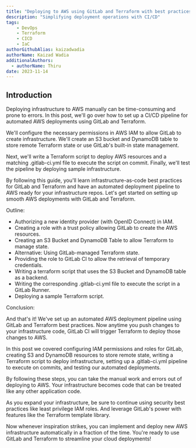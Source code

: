 ```yaml
---
title: "Deploying to AWS using GitLab and Terraform with best practices"
description: "Simplifying deployment operations with CI/CD"
tags:
    - DevOps
    - Terraform
    - CICD
    - IaC
authorGithubAlias: kaizadwadia
authorName: Kaizad Wadia
additionalAuthors:
  - authorName: Thiru
date: 2023-11-14
---
```


## Introduction

Deploying infrastructure to AWS manually can be time-consuming and prone to errors. In this post, we'll go over how to set up a CI/CD pipeline for automated AWS deployments using GitLab and Terraform.

We'll configure the necessary permissions in AWS IAM to allow GitLab to create infrastructure. We'll create an S3 bucket and DynamoDB table to store remote Terraform state or use GitLab's built-in state management.

Next, we'll write a Terraform script to deploy AWS resources and a matching .gitlab-ci.yml file to execute the script on commit. Finally, we'll test the pipeline by deploying sample infrastructure.

By following this guide, you'll learn infrastructure-as-code best practices for GitLab and Terraform and have an automated deployment pipeline to AWS ready for your infrastructure repos. Let's get started on setting up smooth AWS deployments with GitLab and Terraform.

Outline:

* Authorizing a new identity provider (with OpenID Connect) in IAM.
* Creating a role with a trust policy allowing GitLab to create the AWS resources.
* Creating an S3 Bucket and DynamoDB Table to allow Terraform to manage state.
* Alternative: Using GitLab-managed Terraform state.
* Providing the role to GitLab CI to allow the retrieval of temporary credentials.
* Writing a terraform script that uses the S3 Bucket and DynamoDB table as a backend.
* Writing the corresponding .gitlab-ci.yml file to execute the script in a GitLab Runner.
* Deploying a sample Terraform script. 

Conclusion:

And that's it! We've set up an automated AWS deployment pipeline using GitLab and Terraform best practices. Now anytime you push changes to your infrastructure code, GitLab CI will trigger Terraform to deploy those changes to AWS.

In this post we covered configuring IAM permissions and roles for GitLab, creating S3 and DynamoDB resources to store remote state, writing a Terraform script to deploy infrastructure, setting up a .gitlab-ci.yml pipeline to execute on commits, and testing our automated deployments.

By following these steps, you can take the manual work and errors out of deploying to AWS. Your infrastructure becomes code that can be treated like any other application code.

As you expand your infrastructure, be sure to continue using security best practices like least privilege IAM roles. And leverage GitLab's power with features like the Terraform template library.

Now whenever inspiration strikes, you can implement and deploy new AWS infrastructure automatically in a fraction of the time. You're ready to use GitLab and Terraform to streamline your cloud deployments!

